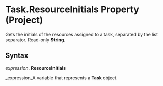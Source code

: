 
# Task.ResourceInitials Property (Project)

Gets the initials of the resources assigned to a task, separated by the list separator. Read-only  **String**.


## Syntax

 _expression_. **ResourceInitials**

 _expression_A variable that represents a  **Task** object.

